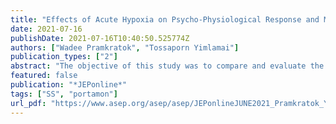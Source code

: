 ```yaml
---
title: "Effects of Acute Hypoxia on Psycho-Physiological Response and Muscle Oxygenation during Incremental Running Exercise"
date: 2021-07-16
publishDate: 2021-07-16T10:40:50.525774Z
authors: ["Wadee Pramkratok", "Tossaporn Yimlamai"]
publication_types: ["2"]
abstract: "The objective of this study was to compare and evaluate the effectiveness of three protocols of intermittent exposure to simulated altitude (hypobaric hypoxia). This was done in order to determine the shortest protocol in which hematological changes were induced. In addition to having some potential therapeutic applications, these protocols have also been used to pre-acclimation of climbers to altitude, and to improve the performance capacity of athletes. These applications are supported by the available evidence that living in hypoxia while training in normoxia is probably more effective than training and living in hypoxia. Three protocols of different duration (days) and exposure (hours) at a simulated altitude of 4,000-5,500m (462-379 Torr) were compared (Protocol A: 17 days and 60 hours; Protocol B: 9 days and 31 hours; and Protocol C: 21 days and 14 hours). The three experimental procedures showed to effectively elicit a significant increase (p<0.05) in packed cell volume (mean increase = 6.6% to 12.6%), hemoglobin concentration (mean increase = 14.7% to 18.7%), red blood cell counts (mean increase = 7.7% to 13.7%), and reticulocyte count (mean increase = 120% to 180%). We conclude that the three protocols we used for intermittent exposure to hypobaric hypoxia effectively elicited hematological adaptative responses. However, protocol B (9 consecutive days, 3-4 h/d) shows to be the most efficient per day of exposure, in terms of hematological adaptation, followed by protocol C (21 alternate day sessions, 1.5 h/d), most efficient in terms of total time (per hours of exposure). Nevertheless, it may be the time availability of the subjects and/or the facility, which will ultimately determine the model of exposure that is chosen."
featured: false
publication: "*JEPonline*"
tags: ["SS", "portamon"]
url_pdf: "https://www.asep.org/asep/asep/JEPonlineJUNE2021_Pramkratok_Yimlamai.pdf"
---
```


